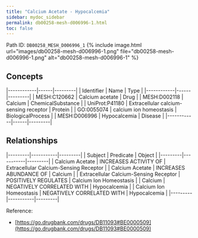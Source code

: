 ```yaml
---
title: "Calcium Acetate - Hypocalcemia"
sidebar: mydoc_sidebar
permalink: db00258-mesh-d006996-1.html
toc: false 
---
```



Path ID: `DB00258_MESH_D006996_1`
{% include image.html url="images/db00258-mesh-d006996-1.png" file="db00258-mesh-d006996-1.png" alt="db00258-mesh-d006996-1" %}

## Concepts

|------------|------|---------|
| Identifier | Name | Type    |
|------------|------|---------|
| MESH:C120662 | Calcium acetate | Drug |
| MESH:D002118 | Calcium | ChemicalSubstance |
| UniProt:P41180 | Extracellular calcium-sensing receptor | Protein |
| GO:0055074 | calcium ion homeostasis | BiologicalProcess |
| MESH:D006996 | Hypocalcemia | Disease |
|------------|------|---------|

## Relationships

|---------|-----------|---------|
| Subject | Predicate | Object  |
|---------|-----------|---------|
| Calcium Acetate | INCREASES ACTIVITY OF | Extracellular Calcium-Sensing Receptor |
| Calcium Acetate | INCREASES ABUNDANCE OF | Calcium |
| Extracellular Calcium-Sensing Receptor | POSITIVELY REGULATES | Calcium Ion Homeostasis |
| Calcium | NEGATIVELY CORRELATED WITH | Hypocalcemia |
| Calcium Ion Homeostasis | NEGATIVELY CORRELATED WITH | Hypocalcemia |
|---------|-----------|---------|

Reference: 
  - [https://go.drugbank.com/drugs/DB11093#BE0000509](https://go.drugbank.com/drugs/DB11093#BE0000509)
